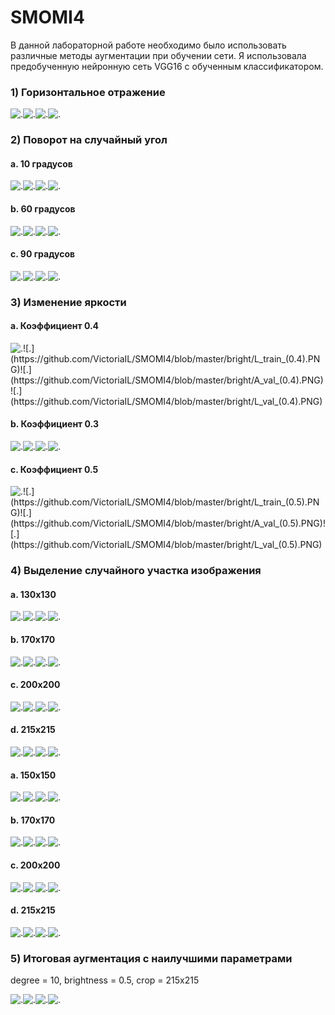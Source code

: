 # SMOMI4




В данной лабораторной работе необходимо было использовать различные методы аугментации при обучении сети. Я использовала предобученную нейронную сеть VGG16 с обученным классификатором.
 
### 1) Горизонтальное отражение


![.](https://github.com/VictoriaIL/SMOMI4/blob/master/flip/A_train_flip.PNG)![.](https://github.com/VictoriaIL/SMOMI4/blob/master/flip/L_train_flip.PNG)![.](https://github.com/VictoriaIL/SMOMI4/blob/master/flip/A_val_flip.PNG)![.](https://github.com/VictoriaIL/SMOMI4/blob/master/flip/L_val_flip.PNG)



### 2) Поворот на случайный угол


#### a. 10 градусов 


![.](https://github.com/VictoriaIL/SMOMI4/blob/master/rotate/A_train_10.PNG)![.](https://github.com/VictoriaIL/SMOMI4/blob/master/rotate/L_train_10.PNG)![.](https://github.com/VictoriaIL/SMOMI4/blob/master/rotate/A_val_10.PNG)![.](https://github.com/VictoriaIL/SMOMI4/blob/master/rotate/L_val_10.PNG)


#### b. 60 градусов 


![.](https://github.com/VictoriaIL/SMOMI4/blob/master/rotate/A_train_60.PNG)![.](https://github.com/VictoriaIL/SMOMI4/blob/master/rotate/L_train_60.PNG)![.](https://github.com/VictoriaIL/SMOMI4/blob/master/rotate/A_val_60.PNG)![.](https://github.com/VictoriaIL/SMOMI4/blob/master/rotate/L_val_60.PNG)


#### c. 90 градусов 


![.](https://github.com/VictoriaIL/SMOMI4/blob/master/rotate/A_train_90.PNG)![.](https://github.com/VictoriaIL/SMOMI4/blob/master/rotate/L_train_90.PNG)![.](https://github.com/VictoriaIL/SMOMI4/blob/master/rotate/A_val_90.PNG)![.](https://github.com/VictoriaIL/SMOMI4/blob/master/rotate/L_val_90.PNG)


### 3) Изменение яркости


#### a. Коэффициент 0.4


![.](https://github.com/VictoriaIL/SMOMI4/blob/master/bright/A_train_(0.4).PNG)![.](https://github.com/VictoriaIL/SMOMI4/blob/master/bright/L_train_(0.4).PNG)![.](https://github.com/VictoriaIL/SMOMI4/blob/master/bright/A_val_(0.4).PNG)![.](https://github.com/VictoriaIL/SMOMI4/blob/master/bright/L_val_(0.4).PNG)


#### b. Коэффициент 0.3


![.](https://github.com/VictoriaIL/SMOMI4/blob/master/bright/A_train_0.3.PNG)![.](https://github.com/VictoriaIL/SMOMI4/blob/master/bright/L_train_0.3.PNG)![.](https://github.com/VictoriaIL/SMOMI4/blob/master/bright/A_val_0.3.PNG)![.](https://github.com/VictoriaIL/SMOMI4/blob/master/bright/L_val_0.3.PNG)


#### c. Коэффициент 0.5


![.](https://github.com/VictoriaIL/SMOMI4/blob/master/bright/A_train_(0.5).PNG)![.](https://github.com/VictoriaIL/SMOMI4/blob/master/bright/L_train_(0.5).PNG)![.](https://github.com/VictoriaIL/SMOMI4/blob/master/bright/A_val_(0.5).PNG)![.](https://github.com/VictoriaIL/SMOMI4/blob/master/bright/L_val_(0.5).PNG)


### 4) Выделение случайного участка изображения


#### a. 130x130


![.](https://github.com/VictoriaIL/SMOMI4/blob/master/crop/A_train_crop_130.PNG)![.](https://github.com/VictoriaIL/SMOMI4/blob/master/crop/L_train_crop_130.PNG)![.](https://github.com/VictoriaIL/SMOMI4/blob/master/crop/A_val_crop_130.PNG)![.](https://github.com/VictoriaIL/SMOMI4/blob/master/crop/L_val_crop_130.PNG)


#### b. 170x170


![.](https://github.com/VictoriaIL/SMOMI4/blob/master/crop/A_train_crop_170.PNG)![.](https://github.com/VictoriaIL/SMOMI4/blob/master/crop/L_train_crop_170.PNG)![.](https://github.com/VictoriaIL/SMOMI4/blob/master/crop/A_val_crop_170.PNG)![.](https://github.com/VictoriaIL/SMOMI4/blob/master/crop/L_val_crop_170.PNG)


#### c. 200x200


![.](https://github.com/VictoriaIL/SMOMI4/blob/master/crop/A_train_crop_200.PNG)![.](https://github.com/VictoriaIL/SMOMI4/blob/master/crop/L_train_crop_200.PNG)![.](https://github.com/VictoriaIL/SMOMI4/blob/master/crop/A_val_crop_200.PNG)![.](https://github.com/VictoriaIL/SMOMI4/blob/master/crop/L_val_crop_200.PNG)

#### d. 215x215

![.](https://github.com/VictoriaIL/SMOMI4/blob/master/crop/A_train_crop_215.PNG)![.](https://github.com/VictoriaIL/SMOMI4/blob/master/crop/L_train_crop_215.PNG)![.](https://github.com/VictoriaIL/SMOMI4/blob/master/crop/A_val_crop_215.PNG)![.](https://github.com/VictoriaIL/SMOMI4/blob/master/crop/L_val_crop_215.PNG)



#### a. 150x150

![.](https://github.com/VictoriaIL/SMOMI4/blob/master/crop/A_train_crop_150_n.PNG)![.](https://github.com/VictoriaIL/SMOMI4/blob/master/crop/L_train_crop_150_n.PNG)![.](https://github.com/VictoriaIL/SMOMI4/blob/master/crop/A_val_crop_150_n.PNG)![.](https://github.com/VictoriaIL/SMOMI4/blob/master/crop/L_val_crop_150_n.PNG)

#### b. 170x170

![.](https://github.com/VictoriaIL/SMOMI4/blob/master/crop/A_train_crop_170_n.PNG)![.](https://github.com/VictoriaIL/SMOMI4/blob/master/crop/L_train_crop_170_n.PNG)![.](https://github.com/VictoriaIL/SMOMI4/blob/master/crop/A_val_crop_170_n.PNG)![.](https://github.com/VictoriaIL/SMOMI4/blob/master/crop/L_val_crop_170_n.PNG)

#### c. 200x200

![.](https://github.com/VictoriaIL/SMOMI4/blob/master/crop/A_train_crop_200_n.PNG)![.](https://github.com/VictoriaIL/SMOMI4/blob/master/crop/L_train_crop_200_n.PNG)![.](https://github.com/VictoriaIL/SMOMI4/blob/master/crop/A_val_crop_200_n.PNG)![.](https://github.com/VictoriaIL/SMOMI4/blob/master/crop/L_val_crop_200_n.PNG)

#### d. 215x215

![.](https://github.com/VictoriaIL/SMOMI4/blob/master/crop/A_train_crop_215_n.PNG)![.](https://github.com/VictoriaIL/SMOMI4/blob/master/crop/L_train_crop_215_n.PNG)![.](https://github.com/VictoriaIL/SMOMI4/blob/master/crop/A_val_crop_215_n.PNG)![.](https://github.com/VictoriaIL/SMOMI4/blob/master/crop/L_val_crop_215_n.PNG)


###  5) Итоговая аугментация с наилучшими параметрами

degree = 10, brightness = 0.5, crop = 215x215

![.](https://github.com/VictoriaIL/SMOMI4/blob/master/final/A_train_final.PNG)![.](https://github.com/VictoriaIL/SMOMI4/blob/master/final/L_train_final.PNG)![.](https://github.com/VictoriaIL/SMOMI4/blob/master/final/A_val_final.PNG)![.](https://github.com/VictoriaIL/SMOMI4/blob/master/final/L_val_final.PNG)
